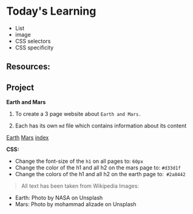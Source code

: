 # Today's Learning

- List
- image
- CSS selectors
- CSS specificity

## Resources:

## Project

**Earth and Mars**

1. To create a 3 page website about `Earth and Mars.`

2. Each has its own `md` file which contains information about its content

[Earth](./earth.md)
[Mars](./mars.md)
[index](./index.md)

**CSS:**

- Change the font-size of the `h1` on all pages to: `60px`
- Change the color of the h1 and all h2 on the mars page to: `#d33d1f`
- Change the colors of the h1 and all h2 on the earth page to:` #2a8442`

> All text has been taken from Wikipedia
> Images:

- Earth: Photo by NASA on Unsplash
- Mars: Photo by mohammad alizade on Unsplash
